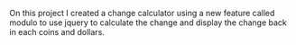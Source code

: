 On this project I created a change calculator using a new feature called modulo to use jquery to calculate the change and display the change back in each coins and dollars. 
